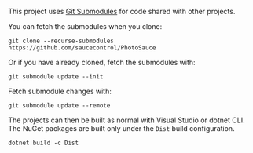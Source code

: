 This project uses [Git Submodules](https://git-scm.com/book/en/v2/Git-Tools-Submodules) for code shared with other projects.

You can fetch the submodules when you clone:

```
git clone --recurse-submodules https://github.com/saucecontrol/PhotoSauce
```

Or if you have already cloned, fetch the submodules with:

```
git submodule update --init
```

Fetch submodule changes with:

```
git submodule update --remote
```

The projects can then be built as normal with Visual Studio or dotnet CLI.  The NuGet packages are built only under the `Dist` build configuration.

```
dotnet build -c Dist
```
